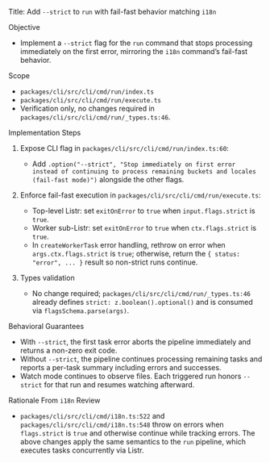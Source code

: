 Title: Add `--strict` to `run` with fail-fast behavior matching `i18n`

Objective
- Implement a `--strict` flag for the `run` command that stops processing immediately on the first error, mirroring the `i18n` command’s fail-fast behavior.

Scope
- `packages/cli/src/cli/cmd/run/index.ts`
- `packages/cli/src/cli/cmd/run/execute.ts`
- Verification only, no changes required in `packages/cli/src/cli/cmd/run/_types.ts:46`.

Implementation Steps
1) Expose CLI flag in `packages/cli/src/cli/cmd/run/index.ts:60`:
   - Add `.option("--strict", "Stop immediately on first error instead of continuing to process remaining buckets and locales (fail-fast mode)")` alongside the other flags.

2) Enforce fail-fast execution in `packages/cli/src/cli/cmd/run/execute.ts`:
   - Top-level Listr: set `exitOnError` to `true` when `input.flags.strict` is `true`.
   - Worker sub-Listr: set `exitOnError` to `true` when `ctx.flags.strict` is `true`.
   - In `createWorkerTask` error handling, rethrow on error when `args.ctx.flags.strict` is `true`; otherwise, return the `{ status: "error", ... }` result so non-strict runs continue.

3) Types validation
   - No change required; `packages/cli/src/cli/cmd/run/_types.ts:46` already defines `strict: z.boolean().optional()` and is consumed via `flagsSchema.parse(args)`.

Behavioral Guarantees
- With `--strict`, the first task error aborts the pipeline immediately and returns a non-zero exit code.
- Without `--strict`, the pipeline continues processing remaining tasks and reports a per-task summary including errors and successes.
- Watch mode continues to observe files. Each triggered run honors `--strict` for that run and resumes watching afterward.

Rationale From `i18n` Review
- `packages/cli/src/cli/cmd/i18n.ts:522` and `packages/cli/src/cli/cmd/i18n.ts:548` throw on errors when `flags.strict` is `true` and otherwise continue while tracking errors. The above changes apply the same semantics to the `run` pipeline, which executes tasks concurrently via Listr.

